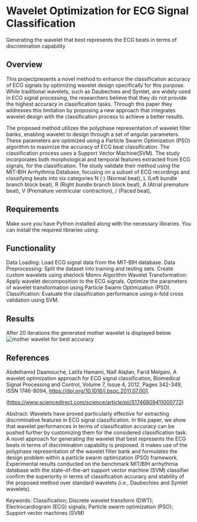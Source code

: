 # Wavelet Optimization for ECG Signal Classification
Generating the wavelet that best represents the ECG beats in terms of discrimination capability 

## Overview

This projectpresents a novel method to enhance the classification accuracy of ECG signals by
optimizing wavelet design specifically for this purpose. While traditional wavelets, such
as Daubechies and Symlet, are widely used in ECG signal processing, the researchers
believe that they do not provide the highest accuracy in classification tasks. Through this
paper they addresses this limitation by proposing a new approach that integrates wavelet
design with the classification process to achieve a better results.

The proposed method utilizes the polyphase representation of wavelet filter banks, enabling wavelet to design through a set of angular parameters. These parameters are optimized using a Particle Swarm Optimization (PSO) algorithm to maximize the accuracy of
ECG beat classification. The classification process uses a Support Vector Machine(SVM).
The study incorporates both morphological and temporal features extracted from ECG
signals, for the classification.
The study validate their method using the MIT-BIH Arrhythmia Database, focusing
on a subset of ECG recordings and classifying beats into six categories
N (·) (Normal beat),
L (Left bundle branch block beat),
R (Right bundle branch block beat),
A (Atrial premature beat),
V (Premature ventricular contraction),
/ (Paced beat),

## Requirements

Make sure you have Python installed along with the necessary libraries. You can install the required libraries using:

## Functionality
Data Loading: Load ECG signal data from the MIT-BIH database.
Data Preprocessing: Split the dataset into training and testing sets.
Create custom wavelets using sherlock Monro Algorithm 
Wavelet Transformation: Apply wavelet decomposition to the ECG signals.
Optimize the parameters of wavelet transformation using Particle Swarm Optimization (PSO).
Classification: Evaluate the classification performance using k-fold cross validation using SVM.

## Results
After 20 iterations the generated mother wavelet is displayed below.
![mother wavelet for best accuracy](https://github.com/user-attachments/assets/01893bd9-da62-40da-9d39-19a5897f62b1)

## References
Abdelhamid Daamouche, Latifa Hamami, Naif Alajlan, Farid Melgani,
A wavelet optimization approach for ECG signal classification,
Biomedical Signal Processing and Control, 
Volume 7, Issue 4,
2012,
Pages 342-349,
ISSN 1746-8094,
https://doi.org/10.1016/j.bspc.2011.07.001.

(https://www.sciencedirect.com/science/article/pii/S1746809411000772)

Abstract: Wavelets have proved particularly effective for extracting discriminative features in ECG signal classification. In this paper, we show that wavelet performances in terms of classification accuracy can be pushed further by customizing them for the considered classification task. A novel approach for generating the wavelet that best represents the ECG beats in terms of discrimination capability is proposed. It makes use of the polyphase representation of the wavelet filter bank and formulates the design problem within a particle swarm optimization (PSO) framework. Experimental results conducted on the benchmark MIT/BIH arrhythmia database with the state-of-the-art support vector machine (SVM) classifier confirm the superiority in terms of classification accuracy and stability of the proposed method over standard wavelets (i.e., Daubechies and Symlet wavelets).

Keywords: Classification; Discrete wavelet transform (DWT); Electrocardiogram (ECG) signals; Particle swarm optimization (PSO); Support vector machines (SVM)
